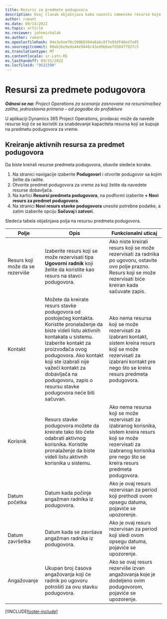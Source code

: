 ```yaml
---
title: Resursi za predmete podugovora
description: Ovaj članak objašnjava kako navesti namenske resurse koje prodavac obezbeđuje za određeni predmet podugovora za vreme.
author: rumant
ms.date: 09/14/2022
ms.topic: article
ms.reviewer: johnmichalak
ms.author: rumant
ms.openlocfilehash: 04e3e5ee70c50068304a8a6c8f7e93df48ed7e85
ms.sourcegitcommit: 08eb3be9eda44e9446c43ed9b6aefd58d77927c5
ms.translationtype: MT
ms.contentlocale: sr-Latn-RS
ms.lasthandoff: 09/15/2022
ms.locfileid: "9522390"
---
```

# <a name="subcontract-line-resources"></a>Resursi za predmete podugovora

_**Odnosi se na:** Project Operations za scenarije zasnovane na resursima/bez zaliha, jednostavna primena – od pogodbe do profakture_

U aplikaciji Dynamics 365 Project Operations, prodavac može da navede resurse koji će se koristiti za snabdevanje kapaciteta resursa koji se kupuje na predmetu podugovora za vreme.

## <a name="create-subcontract-line-resources"></a>Kreiranje aktivnih resursa za predmet podugovora

Da biste kreirali resurse predmeta podugovora, obavite sledeće korake.

1. Na stranici navigacije izaberite **Podugovori** i otvorite podugovor sa kojim želite da radite.
2. Otvorite predmet podugovora za vreme za koji želite da navedete resurse dobavljača.
3. Na kartici **Resursi predmeta podugovora**, na podformi izaberite **+ Novi resurs za predmet podugovora**.
4. Na stranici **Novi resurs stavke podugovora** unesite potrebne podatke, a zatim izaberite opciju **Sačuvaj i zatvori**.

Sledeća tabela objašnjava polja na resursu predmeta podugovora.

| Polje | Opis | Funkcionalni uticaj |
| ----- | ----------- | ----------------- |
| Resurs koji može da se rezerviše | Izaberite resurs koji se može rezervisati tipa **Ugovorni radnik** koji želite da koristite kao resurs na stavci podugovora.| Ako niste kreirali resurs koji se može rezervisati za radnika po ugovoru, ostavite ovo polje prazno. Resurs koji se može rezervisati biće kreiran kada sačuvate zapis.  |
| Kontakt | Možete da kreirate resurs stavke podugovora od postojećeg kontakta. Koristite pronalaženje da biste videli listu aktivnih kontakata u sistemu. Izaberite kontakt za proizvođača ovog podugovora. Ako kontakt koji ste izabrali nije važeći kontakt za dobavljača na podugovoru, zapis o resursu stavke podugovora neće biti sačuvan.| Ako nema resursa koji se može rezervisati za izabrani kontakt, sistem kreira resurs koji se može rezervisati za izabrani kontakt pre nego što se kreira resurs predmeta podugovora. |
| Korisnik | Resurs stavke podugovora možete da kreirate tako što ćete odabrati aktivnog korisnika. Koristite pronalaženje da biste videli listu aktivnih korisnika u sistemu.| Ako nema resursa koji se može rezervisati za izabranog korisnika, sistem kreira resurs koji se može rezervisati za izabranog korisnika pre nego što se kreira resurs predmeta podugovora. |
| Datum početka | Datum kada počinje angažman radnika iz podugovora.| Ako je ovaj resurs rezervisan za period koji prethodi ovom opsegu datuma, pojaviće se upozorenje. |
| Datum završetka | Datum kada se završava angažman radnika iz podugovora.| Ako je ovaj resurs rezervisan za period koji sledi ovom opsegu datuma, pojaviće se upozorenje. |
| Angažovanje | Ukupan broj časova angažovanja koji će radnik po ugovoru potrošiti za ovu stavku podugovora.| Ako se ovaj resurs rezerviše izvan angažovanja koje je dodeljeno ovim podugovorom, pojaviće se upozorenje. |


[!INCLUDE[footer-include](../../includes/footer-banner.md)]
